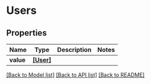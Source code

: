 # Users


## Properties
Name | Type | Description | Notes
------------ | ------------- | ------------- | -------------
**value** | [**[User]**](User.md) |  |

[[Back to Model list]](../README.md#documentation-for-models) [[Back to API list]](../README.md#documentation-for-api-endpoints) [[Back to README]](../README.md)
